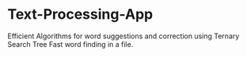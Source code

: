 # Text-Processing-App
Efficient Algorithms for word suggestions and correction using Ternary Search Tree 
Fast word finding in a file. 
